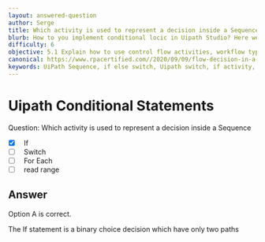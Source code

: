 ```yaml
---
layout: answered-question
author: Serge
title: Which activity is used to represent a decision inside a Sequence?
blurb: How to you implement conditional locic in Uipath Studio? Here we look at the if, switch and then activities.
difficulty: 6
objective: 5.1 Explain how to use control flow activities, workflow types such as sequences and flowcharts, and their functions
canonical: https://www.rpacertified.com//2020/09/09/flow-decision-in-a-sequence.html
keywords: UiPath Sequence, if else switch, Uipath switch, if activity, read rance, UiPath Loop, UiPath Iteration
---
```


<h1>Uipath Conditional Statements</h1>

Question:  Which activity is used to represent a decision inside a Sequence

 - [X] &nbsp;  If
 - [ ] &nbsp;  Switch
 - [ ] &nbsp;  For Each
 - [ ] &nbsp;  read range

## Answer

Option A is correct.

The If statement is a binary choice decision which have only two paths

